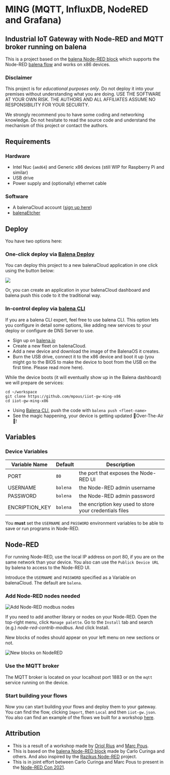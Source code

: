 # MING (MQTT, InfluxDB, NodeRED and Grafana)

## Industrial IoT Gateway with Node-RED and MQTT broker running on balena

This is a project based on the [balena Node-RED block](https://github.com/balenablocks/balena-node-red) which supports the Node-RED [balena flow](https://github.com/balena-io-projects/node-red-contrib-balena) and works on x86 devices. 

### Disclaimer

This project is for *educational purposes only*. Do not deploy it into your premises without understanding what you are doing. USE THE SOFTWARE AT YOUR OWN RISK. THE AUTHORS AND ALL AFFILIATES ASSUME NO RESPONSIBILITY FOR YOUR SECURITY.

We strongly recommend you to have some coding and networking knowledge. Do not hesitate to read the source code and understand the mechanism of this project or contact the authors.

## Requirements

### Hardware

* Intel Nuc (`amd64`) and Generic x86 devices (still WIP for Raspberry Pi and similar)
* USB drive
* Power supply and (optionally) ethernet cable

### Software

* A balenaCloud account ([sign up here](https://dashboard.balena-cloud.com/))
* [balenaEtcher](https://balena.io/etcher)


## Deploy

You have two options here:

### One-click deploy via [Balena Deploy](https://www.balena.io/docs/learn/deploy/deploy-with-balena-button/)

You can deploy this project to a new balenaCloud application in one click using the button below:

[![](https://balena.io/deploy.svg)](https://dashboard.balena-cloud.com/deploy?repoUrl=https://github.com/mpous/iiot-gw-ming-x86)

Or, you can create an application in your balenaCloud dashboard and balena push this code to it the traditional way.

### In-control deploy via [balena CLI](https://www.balena.io/docs/reference/balena-cli/)

If you are a balena CLI expert, feel free to use balena CLI. This option lets you configure in detail some options, like adding new services to your deploy or configure de DNS Server to use.

- Sign up on [balena.io](https://dashboard.balena.io/signup)
- Create a new fleet on balenaCloud.
- Add a new device and download the image of the BalenaOS it creates.
- Burn the USB drive, connect it to the x86 device and boot it up (you might go to the BIOS to make the device to boot from the USB on the first time. Please read more here).

While the device boots (it will eventually show up in the Balena dashboard) we will prepare de services:

```
cd ~/workspace
git clone https://github.com/mpous/iiot-gw-ming-x86
cd iiot-gw-ming-x86
```

- Using [Balena CLI](https://www.balena.io/docs/reference/cli/), push the code with `balena push <fleet-name>`
- See the magic happening, your device is getting updated 🌟Over-The-Air🌟!


## Variables

### Device Variables

Variable Name | Default | Description
------------ | ------------- | -------------
PORT | `80` | the port that exposes the Node-RED UI
USERNAME | `balena` | the Node-RED admin username
PASSWORD | `balena` | the Node-RED admin password
ENCRIPTION_KEY | `balena` | the encription key used to store your credentials files

You **must** set the `USERNAME` and `PASSWORD` environment variables to be able to save or run programs in Node-RED.  

## Node-RED

For running Node-RED, use the local IP address on port 80, if you are on the same network than your device. You also can use the `Publick Device URL` by balena to access to the Node-RED UI.

Introduce the `USERNAME` and `PASSWORD` specified as a Variable on balenaCloud. The default are `balena`.

### Add Node-RED nodes needed

![Add Node-RED modbus nodes](https://user-images.githubusercontent.com/173156/164450054-4942088f-7965-4c6d-909f-cc2c3e0e59de.png)

If you need to add another library or nodes on your Node-RED. Open the top-right menu, click `Manage palette`. Go to the `Install` tab and search (e.g.) *node-red-contrib-modbus*. And click Install.

New blocks of nodes should appear on your left menu on new sections or not.

![New blocks on NodeRED](https://user-images.githubusercontent.com/173156/164450156-5d32115e-422f-4efb-9f3f-fcb8dbcd17ea.png)


### Use the MQTT broker

The MQTT broker is located on your localhost port 1883 or on the `mqtt` service running on the device.


### Start building your flows

Now you can start building your flows and deploy them to your gateway. You can find the flow, clicking `Import`, then `Local` and then `iiot-gw.json`. You also can find an example of the flows we built for a workshop [here](https://github.com/oriolrius/miot-nodered-demo).


## Attribution

- This is a result of a workshop made by [Oriol Rius](https://github.com/oriolrius) and [Marc Pous](https://github.com/mpous).
- This is based on the [balena Node-RED block](https://github.com/balenablocks/balena-node-red) made by Carlo Curinga and others. And also inspired by the [Razikus Node-RED](https://github.com/Razikus/balena-nodered) project.
- This is in joint effort between Carlo Curinga and Marc Pous to present in the [Node-RED Con 2021](https://nodered.jp/noderedcon2021/index-en.html).
